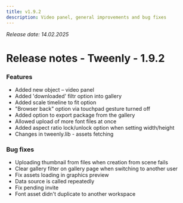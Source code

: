 ```yaml
---
title: v1.9.2
description: Video panel, general improvements and bug fixes
---
```


*Release date: 14.02.2025*

# Release notes - Tweenly - 1.9.2

### Features

- Added new object – video panel
- Added 'downloaded' filtr option into gallery
- Added scale timeline to fit option
- "Browser back" option via touchpad gesture turned off
- Added option to export package from the gallery
- Allowed upload of more font files at once
- Added aspect ratio lock/unlock option when setting width/height
- Changes in tweenly.lib - assets fetching

### Bug fixes

- Uploading thumbnail from files when creation from scene fails
- Clear gallery filter on gallery page when switching to another user
- Fix assets loading in graphics preview 
- Data source is called repeatedly
- Fix pending invite
- Font asset didn't duplicate to another workspace
